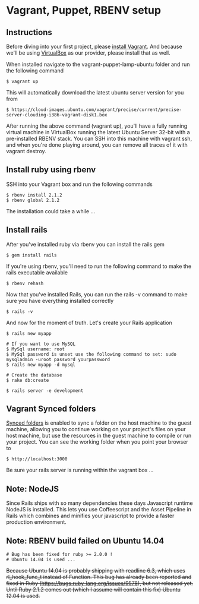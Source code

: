# Vagrant, Puppet, RBENV setup

## Instructions
Before diving into your first project, please [install Vagrant](http://docs.vagrantup.com/v2/installation/). And because we'll be using [VirtualBox](http://www.virtualbox.org/) as our provider, please install that as well.

When installed navigate to the vagrant-puppet-lamp-ubuntu folder and run the following command

	$ vagrant up

This will automatically download the latest ubuntu server version for you from

	$ https://cloud-images.ubuntu.com/vagrant/precise/current/precise-server-cloudimg-i386-vagrant-disk1.box

After running the above command (vagrant up), you'll have a fully running virtual machine in VirtualBox running the latest Ubuntu Server 32-bit with a pre-installed RBENV stack. You can SSH into this machine with vagrant ssh, and when you're done playing around, you can remove all traces of it with vagrant destroy.

## Install ruby using rbenv
SSH into your Vagrant box and run the following commands

	$ rbenv install 2.1.2
	$ rbenv global 2.1.2

The installation could take a while ...

## Install rails
After you've installed ruby via rbenv you can install the rails gem

	$ gem install rails

If you're using rbenv, you'll need to run the following command to make the rails executable available

	$ rbenv rehash

Now that you've installed Rails, you can run the rails -v command to make sure you have everything installed correctly

	$ rails -v

And now for the moment of truth. Let's create your Rails application

	$ rails new myapp

	# If you want to use MySQL
	$ MySql username: root
	$ MySql password is unset use the following command to set: sudo mysqladmin -uroot password yourpassword
	$ rails new myapp -d mysql

	# Create the database
	$ rake db:create

	$ rails server -e development

## Vagrant Synced folders
[Synced folders](http://docs.vagrantup.com/v2/synced-folders/index.html) is enabled to sync a folder on the host machine to the guest machine, allowing you to continue working on your project's files on your host machine, but use the resources in the guest machine to compile or run your project. You can see the working folder when you point your browser to

	$ http://localhost:3000

Be sure your rails server is running within the vagrant box ...

## Note: NodeJS
Since Rails ships with so many dependencies these days Javascript runtime NodeJS is installed. This lets you use Coffeescript and the Asset Pipeline in Rails which combines and minifies your javascript to provide a faster production environment.

## Note: RBENV build failed on Ubuntu 14.04

    # Bug has been fixed for ruby >= 2.0.0 !
    # Ubuntu 14.04 is used ...

~~Because Ubuntu 14.04 is probably shipping with readline 6.3, which uses rl_hook_func_t instead of Function. This bug has already been reported and fixed in Ruby (https://bugs.ruby-lang.org/issues/9578), but not released yet. Until Ruby 2.1.2 comes out (which I assume will contain this fix) Ubuntu 12.04 is used.~~